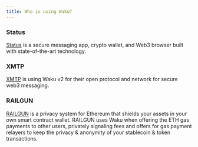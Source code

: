 ```yaml
---
title: Who is using Waku?
---
```


### Status

[Status](https://status.im/) is a secure messaging app, crypto wallet, and Web3 browser built with state-of-the-art technology.

### XMTP

[XMTP](https://xmtp.org/) is using Waku v2 for their open protocol and network for secure web3 messaging.

### RAILGUN

[RAILGUN](https://railgun.org/) is a privacy system for Ethereum that shields your assets in your own smart contract wallet. RAILGUN uses Waku when offering the ETH gas payments to other users, privately signaling fees and offers for gas payment relayers to keep the privacy & anonymity of your stablecoin & token transactions.
